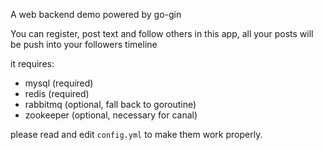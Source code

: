 A web backend demo powered by go-gin

You can register, post text and follow others in this app, all your posts will be push into your followers timeline

it requires:

- mysql (required)
- redis (required)
- rabbitmq (optional, fall back to goroutine)
- zookeeper (optional, necessary for canal)

please read and edit `config.yml` to make them work properly.